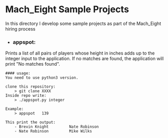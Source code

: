 # Mach_Eight Sample Projects

In this directory I develop some sample projects as part of the Mach_Eight hiring process

- ### appspot:
Prints a list of all pairs of players whose height in inches adds up to the integer input to the application. If no matches are found, the application will print "No matches found".

	#### usage:
	You need to use python3 version.

	clone this repository:
		> git clone XXXX
	Inside repo write:
		> ./appspot.py integer

	Example:
		> appspot   139

	This print the output:
		- Brevin Knight         Nate Robinson
		- Nate Robinson         Mike Wilks
